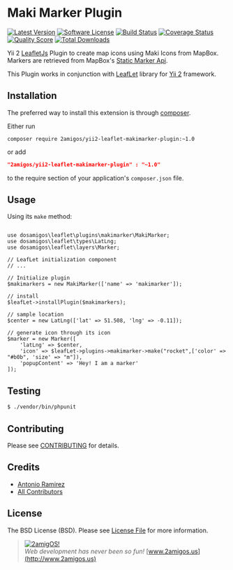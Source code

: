 Maki Marker Plugin
==================

[![Latest Version](https://img.shields.io/github/tag/2amigos/yii2-leaflet-makimarker-plugin.svg?style=flat-square&label=release)](https://github.com/2amigos/yii2-leaflet-makimarker-plugin/tags)
[![Software License](https://img.shields.io/badge/license-MIT-brightgreen.svg?style=flat-square)](LICENSE.md)
[![Build Status](https://img.shields.io/travis/2amigos/yii2-leaflet-makimarker-plugin/master.svg?style=flat-square)](https://travis-ci.org/2amigos/yii2-leaflet-makimarker-plugin)
[![Coverage Status](https://img.shields.io/scrutinizer/coverage/g/2amigos/yii2-leaflet-makimarker-plugin.svg?style=flat-square)](https://scrutinizer-ci.com/g/2amigos/yii2-leaflet-makimarker-plugin/code-structure)
[![Quality Score](https://img.shields.io/scrutinizer/g/2amigos/yii2-leaflet-makimarker-plugin.svg?style=flat-square)](https://scrutinizer-ci.com/g/2amigos/yii2-leaflet-makimarker-plugin)
[![Total Downloads](https://img.shields.io/packagist/dt/2amigos/yii2-leaflet-makimarker-plugin.svg?style=flat-square)](https://packagist.org/packages/2amigos/yii2-leaflet-makimarker-plugin)

Yii 2 [LeafletJs](http://leafletjs.com/) Plugin to create map icons using Maki Icons from MapBox. Markers are retrieved
from MapBox's [Static Marker Api](https://www.mapbox.com/developers/api/#Stand-alone.markers).

This Plugin works in conjunction with [LeafLet](https://github.com/2amigos/yii2-leaflet-extension)
library for [Yii 2](https://github.com/yiisoft/yii2) framework.

Installation
------------
The preferred way to install this extension is through [composer](http://getcomposer.org/download/).

Either run

```
composer require 2amigos/yii2-leaflet-makimarker-plugin:~1.0
```
or add

```json
"2amigos/yii2-leaflet-makimarker-plugin" : "~1.0"
```

to the require section of your application's `composer.json` file.

Usage
-----

Using its `make` method:

```

use dosamigos\leaflet\plugins\makimarker\MakiMarker;
use dosamigos\leaflet\types\LatLng;
use dosamigos\leaflet\layers\Marker;

// LeafLet initialization component
// ...

// Initialize plugin
$makimarkers = new MakiMarker(['name' => 'makimarker']);

// install
$leafLet->installPlugin($makimarkers);

// sample location
$center = new LatLng(['lat' => 51.508, 'lng' => -0.11]);

// generate icon through its icon
$marker = new Marker([
    'latLng' => $center,
    'icon' => $leafLet->plugins->makimarker->make("rocket",['color' => "#b0b", 'size' => "m"]),
    'popupContent' => 'Hey! I am a marker'
]);

```

Testing
-------

```bash
$ ./vendor/bin/phpunit
```

Contributing
------------

Please see [CONTRIBUTING](CONTRIBUTING.md) for details.

Credits
-------

- [Antonio Ramirez](https://github.com/tonydspaniard)
- [All Contributors](../../contributors)

License
-------

The BSD License (BSD). Please see [License File](LICENSE.md) for more information.

> [![2amigOS!](http://www.gravatar.com/avatar/55363394d72945ff7ed312556ec041e0.png)](http://www.2amigos.us)  
<i>Web development has never been so fun!</i>
[www.2amigos.us](http://www.2amigos.us)
